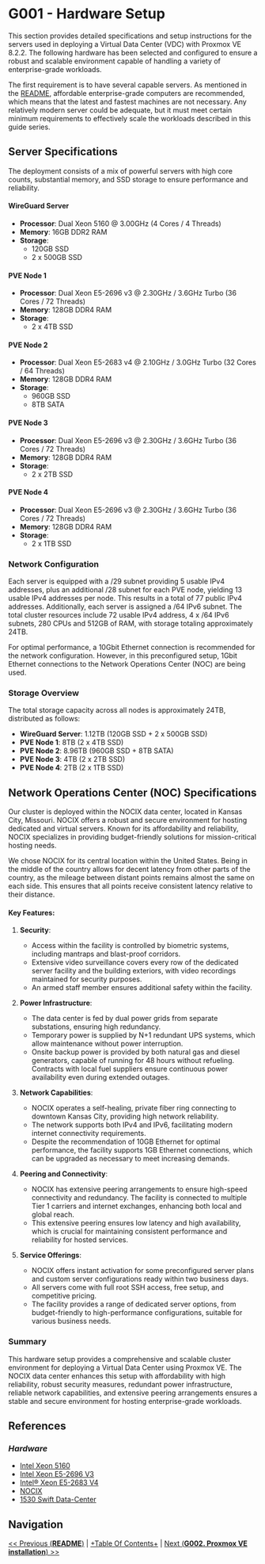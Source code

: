 # G001 - Hardware Setup

This section provides detailed specifications and setup instructions for the servers used in deploying a Virtual Data Center (VDC) with Proxmox VE 8.2.2. The following hardware has been selected and configured to ensure a robust and scalable environment capable of handling a variety of enterprise-grade workloads.

The first requirement is to have several capable servers. As mentioned in the [README](README.md), affordable enterprise-grade computers are recommended, which means that the latest and fastest machines are not necessary. Any relatively modern server could be adequate, but it must meet certain minimum requirements to effectively scale the workloads described in this guide series.

## Server Specifications

The deployment consists of a mix of powerful servers with high core counts, substantial memory, and SSD storage to ensure performance and reliability.

#### WireGuard Server

- **Processor**: Dual Xeon 5160 @ 3.00GHz (4 Cores / 4 Threads)
- **Memory**: 16GB DDR2 RAM
- **Storage**:
  - 120GB SSD
  - 2 x 500GB SSD

#### PVE Node 1

- **Processor**: Dual Xeon E5-2696 v3 @ 2.30GHz / 3.6GHz Turbo (36 Cores / 72 Threads)
- **Memory**: 128GB DDR4 RAM
- **Storage**:
  - 2 x 4TB SSD

#### PVE Node 2

- **Processor**: Dual Xeon E5-2683 v4 @ 2.10GHz / 3.0GHz Turbo (32 Cores / 64 Threads)
- **Memory**: 128GB DDR4 RAM
- **Storage**:
  - 960GB SSD
  - 8TB SATA

#### PVE Node 3

- **Processor**: Dual Xeon E5-2696 v3 @ 2.30GHz / 3.6GHz Turbo (36 Cores / 72 Threads)
- **Memory**: 128GB DDR4 RAM
- **Storage**:
  - 2 x 2TB SSD

#### PVE Node 4

- **Processor**: Dual Xeon E5-2696 v3 @ 2.30GHz / 3.6GHz Turbo (36 Cores / 72 Threads)
- **Memory**: 128GB DDR4 RAM
- **Storage**:
  - 2 x 1TB SSD

### Network Configuration

Each server is equipped with a /29 subnet providing 5 usable IPv4 addresses, plus an additional /28 subnet for each PVE node, yielding 13 usable IPv4 addresses per node. This results in a total of 77 public IPv4 addresses. Additionally, each server is assigned a /64 IPv6 subnet. The total cluster resources include 72 usable IPv4 address, 4 x /64 IPv6 subnets, 280 CPUs and 512GB of RAM, with storage totaling approximately 24TB.

For optimal performance, a 10Gbit Ethernet connection is recommended for the network configuration. However, in this preconfigured setup, 1Gbit Ethernet connections to the Network Operations Center (NOC) are being used.

### Storage Overview

The total storage capacity across all nodes is approximately 24TB, distributed as follows:

- **WireGuard Server**: 1.12TB (120GB SSD + 2 x 500GB SSD)
- **PVE Node 1**: 8TB (2 x 4TB SSD)
- **PVE Node 2**: 8.96TB (960GB SSD + 8TB SATA)
- **PVE Node 3**: 4TB (2 x 2TB SSD)
- **PVE Node 4**: 2TB (2 x 1TB SSD)

## Network Operations Center (NOC) Specifications

Our cluster is deployed within the NOCIX data center, located in Kansas City, Missouri. NOCIX offers a robust and secure environment for hosting dedicated and virtual servers. Known for its affordability and reliability, NOCIX specializes in providing budget-friendly solutions for mission-critical hosting needs.

We chose NOCIX for its central location within the United States. Being in the middle of the country allows for decent latency from other parts of the country, as the mileage between distant points remains almost the same on each side. This ensures that all points receive consistent latency relative to their distance.

#### Key Features:

1. **Security**:
    - Access within the facility is controlled by biometric systems, including mantraps and blast-proof corridors.
    - Extensive video surveillance covers every row of the dedicated server facility and the building exteriors, with video recordings maintained for security purposes.
    - An armed staff member ensures additional safety within the facility.

2. **Power Infrastructure**:
    - The data center is fed by dual power grids from separate substations, ensuring high redundancy.
    - Temporary power is supplied by N+1 redundant UPS systems, which allow maintenance without power interruption.
    - Onsite backup power is provided by both natural gas and diesel generators, capable of running for 48 hours without refueling. Contracts with local fuel suppliers ensure continuous power availability even during extended outages.

3. **Network Capabilities**:
    - NOCIX operates a self-healing, private fiber ring connecting to downtown Kansas City, providing high network reliability.
    - The network supports both IPv4 and IPv6, facilitating modern internet connectivity requirements.
    - Despite the recommendation of 10GB Ethernet for optimal performance, the facility supports 1GB Ethernet connections, which can be upgraded as necessary to meet increasing demands.

4. **Peering and Connectivity**:
    - NOCIX has extensive peering arrangements to ensure high-speed connectivity and redundancy. The facility is connected to multiple Tier 1 carriers and internet exchanges, enhancing both local and global reach.
    - This extensive peering ensures low latency and high availability, which is crucial for maintaining consistent performance and reliability for hosted services.

5. **Service Offerings**:
    - NOCIX offers instant activation for some preconfigured server plans and custom server configurations ready within two business days.
    - All servers come with full root SSH access, free setup, and competitive pricing.
    - The facility provides a range of dedicated server options, from budget-friendly to high-performance configurations, suitable for various business needs.

### Summary

This hardware setup provides a comprehensive and scalable cluster environment for deploying a Virtual Data Center using Proxmox VE. The NOCIX data center enhances this setup with affordability with high reliability, robust security measures, redundant power infrastructure, reliable network capabilities, and extensive peering arrangements ensures a stable and secure environment for hosting enterprise-grade workloads.

## References

### _Hardware_

- [Intel Xeon 5160](https://ark.intel.com/content/www/us/en/ark/products/27219/intel-xeon-processor-5160-4m-cache-3-00-ghz-1333-mhz-fsb.html)
- [Intel Xeon E5-2696 V3](https://www.techpowerup.com/cpu-specs/xeon-e5-2696-v3.c2903)
- [Intel® Xeon E5-2683 V4](https://www.intel.com/content/www/us/en/products/sku/91766/intel-xeon-processor-e52683-v4-40m-cache-2-10-ghz/specifications.html)
- [NOCIX](https://www.nocix.net/)
- [1530 Swift Data-Center](https://1530swift.com/)

## Navigation

[<< Previous (**README**)](README.md) | [+Table Of Contents+](G000%20-%20Table%20Of%20Contents.md) | [Next (**G002. Proxmox VE installation**) >>](G002%20-%20Proxmox%20VE%20installation.md)
